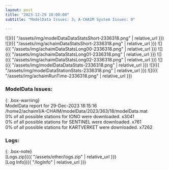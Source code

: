 ```yaml
---
layout: post
title: "2023-12-29 18:00:00"
subtitle: "ModelData Issues: 3; A-CHAIM System Issues: 0"

---
```


![]({{ "/assets/img/modelDataDataStatsShort-2336318.png" | relative_url }})
![]({{ "/assets/img/achaimDataStatsShort-2336318.png" | relative_url }})
![]({{ "/assets/img/achaimDataStatsLong00-2336318.png" | relative_url }})
![]({{ "/assets/img/achaimDataStatsLong01-2336318.png" | relative_url }})
![]({{ "/assets/img/achaimDataStatsLong02-2336318.png" | relative_url }})
![]({{ "/assets/img/modelDataDataStats-2336318.png" | relative_url }})
![]({{ "/assets/img/modelDataStationStats-2336318.png" | relative_url }})
![]({{ "/assets/img/achaimRunTime-2336318.png" | relative_url }})


### ModelData Issues:  
  
{: .box-warning}  
 ModelData report for 29-Dec-2023 18:15:16   
 /home2/achaim1/A-CHAIM/modelData/2023/363/18/modelData.mat   
 0% of all possible stations for IONO were downloaded. x3041   
 0% of all possible stations for SENTINEL were downloaded. x761   
 0% of all possible stations for KARTVERKET were downloaded. x7262   
  


### Logs:  
  
{: .box-note}  
[Logs.zip]({{ "/assets/other/logs.zip" | relative_url }})  
[Log Info]({{ "/logInfo" | relative_url }})  
